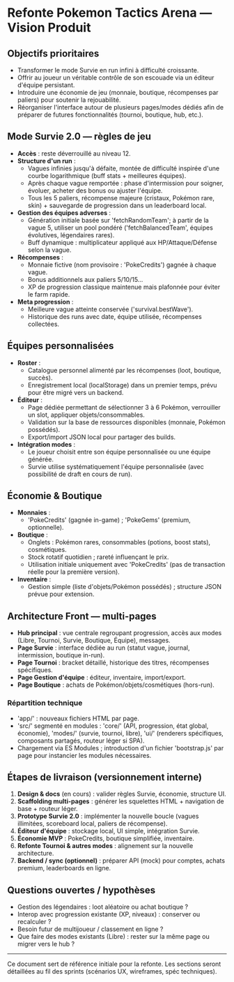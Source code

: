 # Refonte Pokemon Tactics Arena — Vision Produit

## Objectifs prioritaires
- Transformer le mode Survie en run infini à difficulté croissante.
- Offrir au joueur un véritable contrôle de son escouade via un éditeur d'équipe persistant.
- Introduire une économie de jeu (monnaie, boutique, récompenses par paliers) pour soutenir la rejouabilité.
- Réorganiser l'interface autour de plusieurs pages/modes dédiés afin de préparer de futures fonctionnalités (tournoi, boutique, hub, etc.).

## Mode Survie 2.0 — règles de jeu
- **Accès** : reste déverrouillé au niveau 12.
- **Structure d'un run** :
  - Vagues infinies jusqu'à défaite, montée de difficulté inspirée d'une courbe logarithmique (buff stats + meilleures équipes).
  - Après chaque vague remportée : phase d'intermission pour soigner, évoluer, acheter des bonus ou ajuster l'équipe.
  - Tous les 5 paliers, récompense majeure (cristaux, Pokémon rare, skin) + sauvegarde de progression dans un leaderboard local.
- **Gestion des équipes adverses** :
  - Génération initiale basée sur 'fetchRandomTeam'; à partir de la vague 5, utiliser un pool pondéré ('fetchBalancedTeam', équipes évolutives, légendaires rares).
  - Buff dynamique : multiplicateur appliqué aux HP/Attaque/Défense selon la vague.
- **Récompenses** :
  - Monnaie fictive (nom provisoire : 'PokeCredits') gagnée à chaque vague.
  - Bonus additionnels aux paliers 5/10/15…
  - XP de progression classique maintenue mais plafonnée pour éviter le farm rapide.
- **Meta progression** :
  - Meilleure vague atteinte conservée ('survival.bestWave').
  - Historique des runs avec date, équipe utilisée, récompenses collectées.

## Équipes personnalisées
- **Roster** :
  - Catalogue personnel alimenté par les récompenses (loot, boutique, succès).
  - Enregistrement local (localStorage) dans un premier temps, prévu pour être migré vers un backend.
- **Éditeur** :
  - Page dédiée permettant de sélectionner 3 à 6 Pokémon, verrouiller un slot, appliquer objets/consommables.
  - Validation sur la base de ressources disponibles (monnaie, Pokémon possédés).
  - Export/import JSON local pour partager des builds.
- **Intégration modes** :
  - Le joueur choisit entre son équipe personnalisée ou une équipe générée.
  - Survie utilise systématiquement l'équipe personnalisée (avec possibilité de draft en cours de run).

## Économie & Boutique
- **Monnaies** :
  - 'PokeCredits' (gagnée in-game) ; 'PokeGems' (premium, optionnelle).
- **Boutique** :
  - Onglets : Pokémon rares, consommables (potions, boost stats), cosmétiques.
  - Stock rotatif quotidien ; rareté influençant le prix.
  - Utilisation initiale uniquement avec 'PokeCredits' (pas de transaction réelle pour la première version).
- **Inventaire** :
  - Gestion simple (liste d'objets/Pokémon possédés) ; structure JSON prévue pour extension.

## Architecture Front — multi-pages
- **Hub principal** : vue centrale regroupant progression, accès aux modes (Libre, Tournoi, Survie, Boutique, Équipe), messages.
- **Page Survie** : interface dédiée au run (statut vague, journal, intermission, boutique in-run).
- **Page Tournoi** : bracket détaillé, historique des titres, récompenses spécifiques.
- **Page Gestion d'équipe** : éditeur, inventaire, import/export.
- **Page Boutique** : achats de Pokémon/objets/cosmétiques (hors-run).

### Répartition technique
- 'app/' : nouveaux fichiers HTML par page.
- 'src/' segmenté en modules : 'core/' (API, progression, état global, économie), 'modes/' (survie, tournoi, libre), 'ui/' (renderers spécifiques, composants partagés, routeur léger si SPA).
- Chargement via ES Modules ; introduction d'un fichier 'bootstrap.js' par page pour instancier les modules nécessaires.

## Étapes de livraison (versionnement interne)
1. **Design & docs** (en cours) : valider règles Survie, économie, structure UI.
2. **Scaffolding multi-pages** : générer les squelettes HTML + navigation de base + routeur léger.
3. **Prototype Survie 2.0** : implémenter la nouvelle boucle (vagues illimitées, scoreboard local, paliers de récompense).
4. **Éditeur d'équipe** : stockage local, UI simple, intégration Survie.
5. **Économie MVP** : PokeCredits, boutique simplifiée, inventaire.
6. **Refonte Tournoi & autres modes** : alignement sur la nouvelle architecture.
7. **Backend / sync (optionnel)** : préparer API (mock) pour comptes, achats premium, leaderboards en ligne.

## Questions ouvertes / hypothèses
- Gestion des légendaires : loot aléatoire ou achat boutique ?
- Interop avec progression existante (XP, niveaux) : conserver ou recalculer ?
- Besoin futur de multijoueur / classement en ligne ?
- Que faire des modes existants (Libre) : rester sur la même page ou migrer vers le hub ?

---
Ce document sert de référence initiale pour la refonte. Les sections seront détaillées au fil des sprints (scénarios UX, wireframes, spéc techniques).

